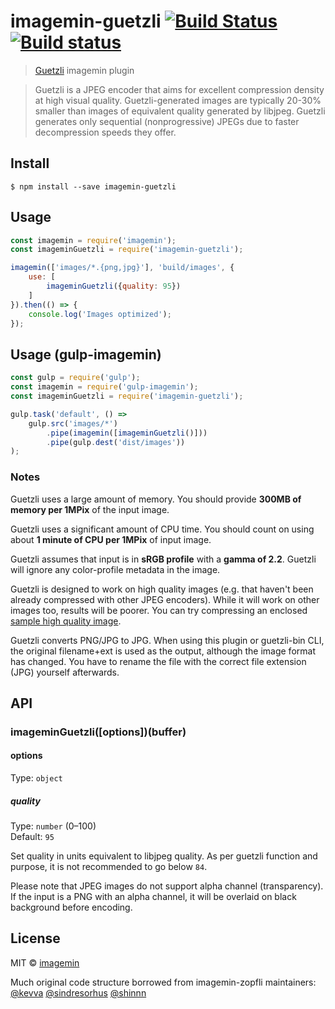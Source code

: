 # imagemin-guetzli [![Build Status](https://travis-ci.org/bradbaris/imagemin-guetzli.svg?branch=master)](https://travis-ci.org/bradbaris/imagemin-guetzli) [![Build status](https://ci.appveyor.com/api/projects/status/7wxmyhxee0i8b7d9/branch/master?svg=true)](https://ci.appveyor.com/project/bradbaris/imagemin-guetzli)

> [Guetzli](https://github.com/google/guetzli) imagemin plugin

> Guetzli is a JPEG encoder that aims for excellent compression density at high visual quality. Guetzli-generated images are typically 20-30% smaller than images of equivalent quality generated by libjpeg. Guetzli generates only sequential (nonprogressive) JPEGs due to faster decompression speeds they offer.


## Install

```
$ npm install --save imagemin-guetzli
```


## Usage

```js
const imagemin = require('imagemin');
const imageminGuetzli = require('imagemin-guetzli');

imagemin(['images/*.{png,jpg}'], 'build/images', {
    use: [
        imageminGuetzli({quality: 95})
    ]
}).then(() => {
    console.log('Images optimized');
});
```

## Usage (gulp-imagemin)

```js
const gulp = require('gulp');
const imagemin = require('gulp-imagemin');
const imageminGuetzli = require('imagemin-guetzli');

gulp.task('default', () =>
    gulp.src('images/*')
        .pipe(imagemin([imageminGuetzli()]))
        .pipe(gulp.dest('dist/images'))
);
```

### Notes

Guetzli uses a large amount of memory. You should provide **300MB of memory per 1MPix** of the input image.

Guetzli uses a significant amount of CPU time. You should count on using about **1 minute of CPU per 1MPix** of input image.

Guetzli assumes that input is in **sRGB profile** with a **gamma of 2.2**. Guetzli will ignore any color-profile metadata in the image.

Guetzli is designed to work on high quality images (e.g. that haven't
been already compressed with other JPEG encoders). While it will work on other
images too, results will be poorer. You can try compressing an enclosed [sample
high quality
image](https://github.com/google/guetzli/releases/download/v0/bees.png).

Guetzli converts PNG/JPG to JPG. When using this plugin or guetzli-bin CLI, the original filename+ext is used as the output, although the image format has changed. You have to rename the file with the correct file extension (JPG) yourself afterwards.

## API

### imageminGuetzli([options])(buffer)

#### options

Type: `object`

##### quality

Type: `number` (0–100)<br>
Default: `95`

Set quality in units equivalent to libjpeg quality. As per guetzli function and purpose, it is not recommended to go below `84`.

Please note that JPEG images do not support alpha channel (transparency). If the input is a PNG with an alpha channel, it will be overlaid on black background before encoding.


## License

MIT © [imagemin](https://github.com/imagemin)

Much original code structure borrowed from imagemin-zopfli maintainers: [@kevva](https://github.com/kevva) [@sindresorhus](https://github.com/sindresorhus) [@shinnn](https://github.com/shinnn)
